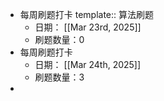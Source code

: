 - 每周刷题打卡 
  template:: 算法刷题
	- 日期： [[Mar 23rd, 2025]]
	- 刷题数量：0
- 每周刷题打卡
	- 日期： [[Mar 24th, 2025]]
	- 刷题数量：3
-